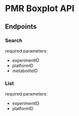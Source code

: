 # PMR Boxplot API

## Endpoints

### Search
required parameters: 
	
* experimentID
* platformID
* metaboliteID

### List
required parameters: 
	
* experimentID
* platformID
